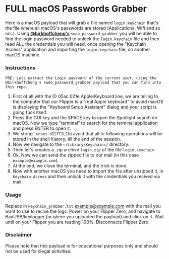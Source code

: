 # FULL macOS Passwords Grabber

Here is a macOS payload that will grab a file named `login.keychain` that's the file where all macOS's passwords are stored (Applications, Wifi and so on..).
Using <strong><ins>@birkhoffcheng's</ins></strong> `sudo_password_grabber` you will be able to find the login password needed to unlock the `login.keychain` file and then read ALL the credentials you will need, once opening the "Keychain Access" application and importing the `login.keychain` file, on another macOS machine. 


### Instructions
```
PRE: Lets extract the Login password of the current user, using the @birkhoffcheng's sudo_password_grabber payload that you can find into this repo.
```
1. First of all with the ID 05ac:021e Apple:Keyboard line, we are telling to the computer that our Flipper is a "real Apple keyboard" to avoid macOS is displaying the "Keyboard Setup Assistant" dialog and your script is going fuck itself.
2. Press the GUI key and the SPACE key to open the Spotlight search on macOS. Now we type "terminal" to search for the terminal application and press ENTER to open it.
3. We string ` unset HISTFILE`to avoid that all te following operations will be stored in the shell history, till the end of the session.
4. Now we navigate to the `~/Library/Keychains/` directory.
5. Then let's creates a .zip archive `login.zip` of the file `login.keychain`.
6. Ok. Now we can send the zipped file to our mail (in this case `example@example.com`).
7. At the end, we close the terminal, and the trick is done.
8. Now with another macOS you need to import the file after unzipped it, in `Keychain Access` and then unlock it with the credentials you recived via mail.

### Usage
Replace in `keychain_grabber.txt` example@example.com with the mail you want to use to recive the logs.
Power on your Flipper Zero, and navigate to BadUSB/keylogger (or qhere you uploaded the payload) and click on it.
Wait until on your Flipper you are reading 100%.
Disconnects Flipper Zero.


### Disclaimer
Please note that this payload is for educational purposes only and should not be used for illegal activities.
